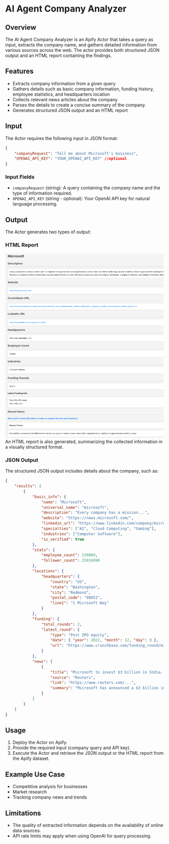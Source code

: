 # AI Agent Company Analyzer

## Overview
The AI Agent Company Analyzer is an Apify Actor that takes a query as input, extracts the company name, and gathers detailed information from various sources across the web. The actor provides both structured JSON output and an HTML report containing the findings.

## Features
- Extracts company information from a given query
- Gathers details such as basic company information, funding history, employee statistics, and headquarters location
- Collects relevant news articles about the company
- Parses the details to create a concise summary of the company.
- Generates structured JSON output and an HTML report

## Input
The Actor requires the following input in JSON format:

```json
{
    "companyRequest": "Tell me about Microsoft's business",
    "OPENAI_API_KEY": "YOUR_OPENAI_API_KEY" //optional
}
```

### Input Fields
- `companyRequest` (string): A query containing the company name and the type of information required.
- `OPENAI_API_KEY` (string - optional): Your OpenAI API key for natural language processing.

## Output
The Actor generates two types of output:

### HTML Report
![Sample HTML Report](sample_report.png)
An HTML report is also generated, summarizing the collected information in a visually structured format.

### JSON Output
The structured JSON output includes details about the company, such as:

```json
{
    "results": [
        {
            "basic_info": {
                "name": "Microsoft",
                "universal_name": "microsoft",
                "description": "Every company has a mission...",
                "website": "https://news.microsoft.com/",
                "linkedin_url": "https://www.linkedin.com/company/microsoft/",
                "specialties": ["AI", "Cloud Computing", "Gaming"],
                "industries": ["Computer Software"],
                "is_verified": true
            },
            "stats": {
                "employee_count": 239069,
                "follower_count": 25034990
            },
            "locations": {
                "headquarters": {
                    "country": "US",
                    "state": "Washington",
                    "city": "Redmond",
                    "postal_code": "98052",
                    "line1": "1 Microsoft Way"
                }
            },
            "funding": {
                "total_rounds": 2,
                "latest_round": {
                    "type": "Post IPO equity",
                    "date": { "year": 2022, "month": 12, "day": 9 },
                    "url": "https://www.crunchbase.com/funding_round/microsoft-post-ipo-equity..."
                }
            },
            "news": [
                {
                    "title": "Microsoft to invest $3 billion in India...",
                    "source": "Reuters",
                    "link": "https://www.reuters.com/...",
                    "summary": "Microsoft has announced a $3 billion investment..."
                }
            ]
        }
    ]
}
```

## Usage
1. Deploy the Actor on Apify.
2. Provide the required input (company query and API key).
3. Execute the Actor and retrieve the JSON output or the HTML report from the Apify dataset.

## Example Use Case
- Competitive analysis for businesses
- Market research
- Tracking company news and trends

## Limitations
- The quality of extracted information depends on the availability of online data sources.
- API rate limits may apply when using OpenAI for query processing.